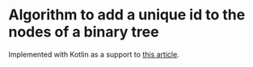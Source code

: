 # Algorithm to add a unique id to the nodes of a binary tree

Implemented with Kotlin as a support to [this article](https://benoitpas.github.io/ThreeTrees/).